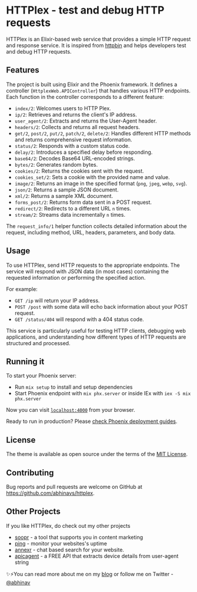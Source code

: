 # HTTPlex - test and debug HTTP requests

HTTPlex is an Elixir-based web service that provides a simple HTTP request and response service. It is inspired from [httpbin](https://httpbin.org/) and helps developers test and debug HTTP requests.

## Features

The project is built using Elixir and the Phoenix framework. It defines a controller (`HttplexWeb.APIController`) that handles various HTTP endpoints. Each function in the controller corresponds to a different feature:

- `index/2`: Welcomes users to HTTP Plex.
- `ip/2`: Retrieves and returns the client's IP address.
- `user_agent/2`: Extracts and returns the User-Agent header.
- `headers/2`: Collects and returns all request headers.
- `get/2`, `post/2`, `put/2`, `patch/2`, `delete/2`: Handles different HTTP methods and returns comprehensive request information.
- `status/2`: Responds with a custom status code.
- `delay/2`: Introduces a specified delay before responding.
- `base64/2`: Decodes Base64 URL-encoded strings.
- `bytes/2`: Generates random bytes.
- `cookies/2`: Returns the cookies sent with the request.
- `cookies_set/2`: Sets a cookie with the provided name and value.
- `image/2`: Returns an image in the specified format (`png`, `jpeg`, `webp`, `svg`).
- `json/2`: Returns a sample JSON document.
- `xml/2`: Returns a sample XML document.
- `forms_post/2`: Returns form data sent in a POST request.
- `redirect/2`: Redirects to a different URL `n` times.
- `stream/2`: Streams data incrementally `n` times.

The `request_info/1` helper function collects detailed information about the request, including method, URL, headers, parameters, and body data.

## Usage

To use HTTPlex, send HTTP requests to the appropriate endpoints. The service will respond with JSON data (in most cases) containing the requested information or performing the specified action.

For example:
- `GET /ip` will return your IP address.
- `POST /post` with some data will echo back information about your POST request.
- `GET /status/404` will respond with a 404 status code.

This service is particularly useful for testing HTTP clients, debugging web applications, and understanding how different types of HTTP requests are structured and processed.

## Running it

To start your Phoenix server:

  * Run `mix setup` to install and setup dependencies
  * Start Phoenix endpoint with `mix phx.server` or inside IEx with `iex -S mix phx.server`

Now you can visit [`localhost:4000`](http://localhost:4000) from your browser.

Ready to run in production? Please [check Phoenix deployment guides](https://hexdocs.pm/phoenix/deployment.html).

## License

The theme is available as open source under the terms of the [MIT License](https://opensource.org/licenses/MIT).

## Contributing

Bug reports and pull requests are welcome on GitHub at https://github.com/abhinavs/httplex.

## Other Projects

If you like HTTPlex, do check out my other projects
*   [soopr](https://www.soopr.co) - a tool that supports you in content marketing
*   [ping](https://www.apicblocks.com/ping) - monitor your websites's uptime
*   [annexr](https://www.annexr.com) - chat based search for your website.
*   [apicagent](https://www.apicagent.com) - a FREE API that extracts device details from user-agent string


✨⚡You can read more about me on my [blog](https://www.abhinav.co/about/) or follow me on Twitter - [@abhinav](https://twitter.com/abhinav)
